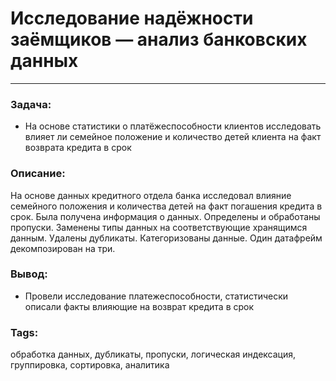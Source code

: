 # Исследование надёжности заёмщиков — анализ банковских данных
---
### Задача:
- На основе статистики о платёжеспособности клиентов исследовать влияет ли семейное положение и количество детей клиента на факт возврата кредита в срок
### Описание:
На основе данных кредитного отдела банка исследовал влияние семейного положения и
количества детей на факт погашения кредита в срок. Была получена информация о
данных. Определены и обработаны пропуски. Заменены типы данных на соответствующие
хранящимся данным. Удалены дубликаты. Категоризованы данные. Один датафрейм декомпозирован на три.


### Вывод:
- Провели исследование платежеспособности, статистически описали факты влияющие на возврат кредита в срок

### Tags:
обработка данных, дубликаты, пропуски, логическая индексация, группировка, сортировка, аналитика
